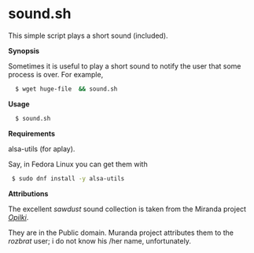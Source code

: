 # sound.sh

This simple script plays a short sound (included).

**Synopsis**

Sometimes it is useful to play a short sound to notify the user that 
some process is over. For example, 

```bash
  $ wget huge-file  && sound.sh
```

**Usage**
```bash
  $ sound.sh
```


**Requirements**

alsa-utils (for aplay).

Say, in Fedora Linux you can get them with

```bash
 $ sudo dnf install -y alsa-utils 
```

**Attributions**

The excellent *sawdust* sound collection is  taken from the  Miranda 
project
 [*Opilki*](https://addons.miranda-ng.org/en/detail/3379).
 
They are in the Public domain. Muranda project attributes them to the 
*rozbrat* user; i do not know his /her name, unfortunately.

